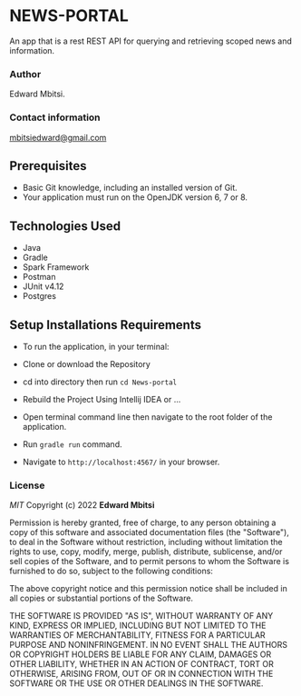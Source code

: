 # NEWS-PORTAL

An app that is a rest REST API for querying and retrieving scoped news and information.

### Author

Edward Mbitsi.

### Contact information
mbitsiedward@gmail.com

## Prerequisites

- Basic Git knowledge, including an installed version of Git.
- Your application must run on the OpenJDK version 6, 7 or 8.

## Technologies Used 

- Java
- Gradle
- Spark Framework
- Postman
- JUnit v4.12
- Postgres


## Setup Installations Requirements
   * To run the application, in your terminal:

   * Clone or download the Repository
   
   * cd into directory then run `cd News-portal`
    
   * Rebuild the Project Using Intellij IDEA or ...
   
   * Open terminal command line then navigate to the root folder of the application.
   
   * Run `gradle run` command.
   
   * Navigate to `http://localhost:4567/` in your browser.
  


### License

*MIT*
Copyright (c) 2022 **Edward Mbitsi**

Permission is hereby granted, free of charge, to any person obtaining a copy of this software and associated documentation files (the "Software"), to deal in the Software without restriction, including without limitation the rights to use, copy, modify, merge, publish, distribute, sublicense, and/or sell copies of the Software, and to permit persons to whom the Software is furnished to do so, subject to the following conditions:

The above copyright notice and this permission notice shall be included in all copies or substantial portions of the Software.

THE SOFTWARE IS PROVIDED "AS IS", WITHOUT WARRANTY OF ANY KIND, EXPRESS OR IMPLIED, INCLUDING BUT NOT LIMITED TO THE WARRANTIES OF MERCHANTABILITY, FITNESS FOR A PARTICULAR PURPOSE AND NONINFRINGEMENT. IN NO EVENT SHALL THE AUTHORS OR COPYRIGHT HOLDERS BE LIABLE FOR ANY CLAIM, DAMAGES OR OTHER LIABILITY, WHETHER IN AN ACTION OF CONTRACT, TORT OR OTHERWISE, ARISING FROM, OUT OF OR IN CONNECTION WITH THE SOFTWARE OR THE USE OR OTHER DEALINGS IN THE SOFTWARE.
